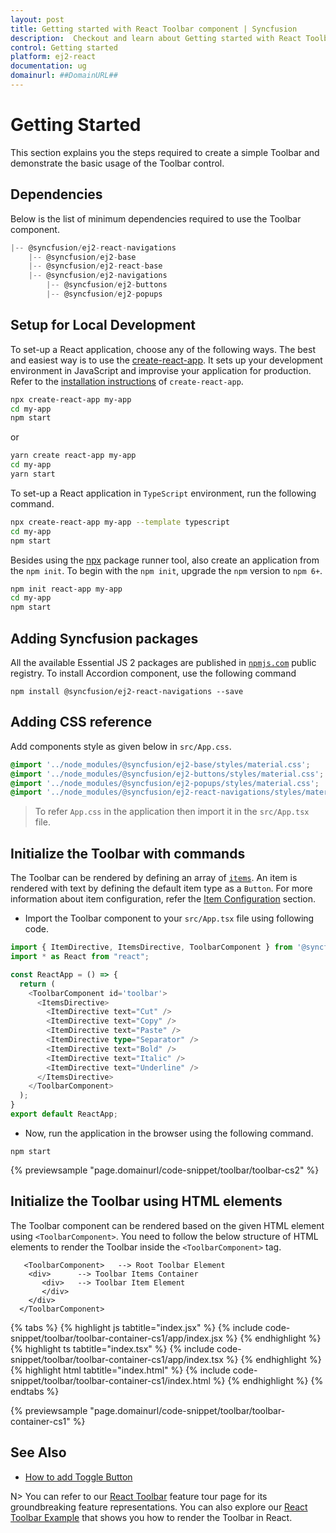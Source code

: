 ```yaml
---
layout: post
title: Getting started with React Toolbar component | Syncfusion
description:  Checkout and learn about Getting started with React Toolbar component of Syncfusion Essential JS 2 and more details.
control: Getting started 
platform: ej2-react
documentation: ug
domainurl: ##DomainURL##
---
```


# Getting Started

This section explains you the steps required to create a simple Toolbar and demonstrate the basic usage of the Toolbar control.

## Dependencies

Below is the list of minimum dependencies required to use the Toolbar component.

```javascript
|-- @syncfusion/ej2-react-navigations
    |-- @syncfusion/ej2-base
    |-- @syncfusion/ej2-react-base
    |-- @syncfusion/ej2-navigations
        |-- @syncfusion/ej2-buttons
        |-- @syncfusion/ej2-popups
```

## Setup for Local Development

To set-up a React application, choose any of the following ways. The best and easiest way is to use the [create-react-app](https://github.com/facebook/create-react-app). It sets up your development environment in JavaScript and improvise your application for production. Refer to the [installation instructions](https://github.com/facebook/create-react-app#creating-an-app) of `create-react-app`.

```bash
npx create-react-app my-app
cd my-app
npm start
```

or

```bash
yarn create react-app my-app
cd my-app
yarn start
```

To set-up a React application in `TypeScript` environment, run the following command.

```bash
npx create-react-app my-app --template typescript
cd my-app
npm start
```

Besides using the [npx](https://medium.com/@maybekatz/introducing-npx-an-npm-package-runner-55f7d4bd282b) package runner tool, also create an application from the `npm init`. To begin with the `npm init`, upgrade the `npm` version to `npm 6+`.

```bash
npm init react-app my-app
cd my-app
npm start
```

## Adding Syncfusion packages

All the available Essential JS 2 packages are published in [`npmjs.com`](https://www.npmjs.com/~syncfusionorg) public registry.
To install Accordion component, use the following command

```
npm install @syncfusion/ej2-react-navigations --save
```

## Adding CSS reference

 Add components style as given below in `src/App.css`.

```css
@import '../node_modules/@syncfusion/ej2-base/styles/material.css';
@import '../node_modules/@syncfusion/ej2-buttons/styles/material.css';
@import '../node_modules/@syncfusion/ej2-popups/styles/material.css';
@import '../node_modules/@syncfusion/ej2-react-navigations/styles/material.css';
```

> To refer `App.css` in the application then import it in the `src/App.tsx` file.

## Initialize the Toolbar with commands

The Toolbar can be rendered by defining an array of [`items`](https://ej2.syncfusion.com/react/documentation/api/toolbar/#items). An item is rendered with text by defining the default item type as a `Button`. For more information about item configuration, refer the [Item Configuration](./item-configuration/) section.

* Import the Toolbar component to your `src/App.tsx` file using following code.

```ts
import { ItemDirective, ItemsDirective, ToolbarComponent } from '@syncfusion/ej2-react-navigations';
import * as React from "react";

const ReactApp = () => {
  return (
    <ToolbarComponent id='toolbar'>
      <ItemsDirective>
        <ItemDirective text="Cut" />
        <ItemDirective text="Copy" />
        <ItemDirective text="Paste" />
        <ItemDirective type="Separator" />
        <ItemDirective text="Bold" />
        <ItemDirective text="Italic" />
        <ItemDirective text="Underline" />
      </ItemsDirective>
    </ToolbarComponent>
  );
}
export default ReactApp;

```

* Now, run the application in the browser using the following command.

```
npm start
```
        
{% previewsample "page.domainurl/code-snippet/toolbar/toolbar-cs2" %}

## Initialize the Toolbar using HTML elements

The Toolbar component can be rendered based on the given HTML element using `<ToolbarComponent>`. You need to follow the below structure of HTML elements to render the Toolbar inside the `<ToolbarComponent>` tag.

```
   <ToolbarComponent>   --> Root Toolbar Element
    <div>      --> Toolbar Items Container
       <div>   --> Toolbar Item Element
       </div>
    </div>
  </ToolbarComponent>
```

{% tabs %}
{% highlight js tabtitle="index.jsx" %}
{% include code-snippet/toolbar/toolbar-container-cs1/app/index.jsx %}
{% endhighlight %}
{% highlight ts tabtitle="index.tsx" %}
{% include code-snippet/toolbar/toolbar-container-cs1/app/index.tsx %}
{% endhighlight %}
{% highlight html tabtitle="index.html" %}
{% include code-snippet/toolbar/toolbar-container-cs1/index.html %}
{% endhighlight %}
{% endtabs %}
        
{% previewsample "page.domainurl/code-snippet/toolbar/toolbar-container-cs1" %}

## See Also

* [How to add Toggle Button](./how-to/add-toggle-button/)

N> You can refer to our [React Toolbar](https://www.syncfusion.com/react-components/react-toolbar) feature tour page for its groundbreaking feature representations. You can also explore our [React Toolbar Example](https://ej2.syncfusion.com/react/demos/#/fabric/toolbar/default) that shows you how to render the Toolbar in React.